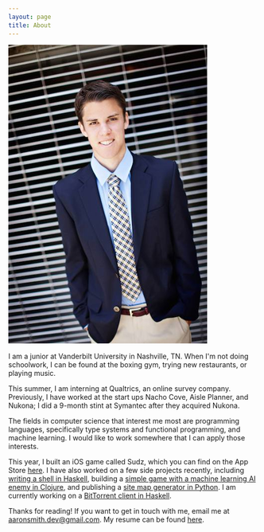 ```yaml
---
layout: page
title: About
---
```


![Profile](/assets/profile.jpg)

I am a junior at Vanderbilt University in Nashville, TN. When I'm not doing
schoolwork, I can be found at the boxing gym, trying new restaurants, or
playing music.

This summer, I am interning at Qualtrics, an online survey company. Previously,
I have worked at the start ups Nacho Cove, Aisle Planner, and Nukona; I did
a 9-month stint at Symantec after they acquired Nukona.

The fields in computer science that interest me most are programming languages,
specifically type systems and functional programming, and machine learning.
I would like to work somewhere that I can apply those interests.

This year, I built an iOS game called Sudz, which you can find on the App Store
[here](https://itunes.apple.com/us/app/sudz/id938194736?mt=8). I have also
worked on a few side projects recently, including [writing a shell in
Haskell](https://github.com/dblarons/haskell-shell), building a [simple game
with a machine learning AI enemy in
Clojure](https://github.com/bad-intel/attrition), and publishing a [site map
generator in Python](https://github.com/dblarons/sitemapserpent). I am
currently working on a [BitTorrent client in
Haskell](https://github.com/dblarons/torrskel).

Thanks for reading! If you want to get in touch with me, email me at <a
href="mailto:aaronsmith.dev@gmail.com">aaronsmith.dev@gmail.com</a>. My resume
can be found [here](/assets/aaron-smith-resume.pdf).
